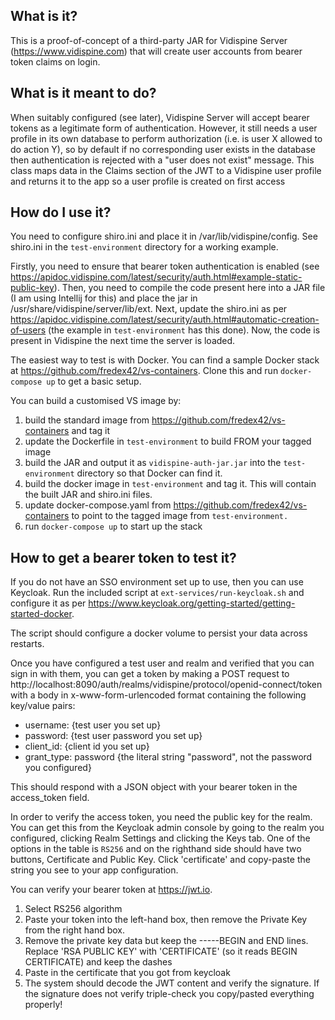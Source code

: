 ## What is it?

This is a proof-of-concept of a third-party JAR for Vidispine Server (https://www.vidispine.com) that will create
user accounts from bearer token claims on login.

## What is it meant to do?

When suitably configured (see later), Vidispine Server will accept bearer tokens as a legitimate form of authentication.
However, it still needs a user profile in its own database to perform authorization (i.e. is user X allowed to do action Y),
so by default if no corresponding user exists in the database then authentication is rejected with a "user does not exist"
message.
This class maps data in the Claims section of the JWT to a Vidispine user profile and returns it to the app so a user profile
is created on first access

## How do I use it?

You need to configure shiro.ini and place it in /var/lib/vidispine/config.  See shiro.ini in the `test-environment` directory
for a working example.

Firstly, you need to ensure that bearer token authentication is enabled 
(see https://apidoc.vidispine.com/latest/security/auth.html#example-static-public-key).
Then, you need to compile the code present here into a JAR file (I am using Intellij for this) and place the jar in
/usr/share/vidispine/server/lib/ext.
Next, update the shiro.ini as per https://apidoc.vidispine.com/latest/security/auth.html#automatic-creation-of-users (the
example in `test-environment` has this done). Now, the code is present in Vidispine the next time the server is loaded.

The easiest way to test is with Docker. You can find a sample Docker stack at https://github.com/fredex42/vs-containers.
Clone this and run `docker-compose up` to get a basic setup.

You can build a customised VS image by:
1. build the standard image from  https://github.com/fredex42/vs-containers and tag it
2. update the Dockerfile in `test-environment` to build FROM your tagged image
3. build the JAR and output it as `vidispine-auth-jar.jar` into the `test-environment` directory so that Docker can find it.
4. build the docker image in `test-environment` and tag it. This will contain the built JAR and shiro.ini files.
5. update docker-compose.yaml from https://github.com/fredex42/vs-containers to point to the tagged image from `test-environment.`
6. run `docker-compose up` to start up the stack

## How to get a bearer token to test it?

If you do not have an SSO environment set up to use, then you can use Keycloak.
Run the included script at `ext-services/run-keycloak.sh` and configure it as per https://www.keycloak.org/getting-started/getting-started-docker.

The script should configure a docker volume to persist your data across restarts.

Once you have configured a test user and realm and verified that you can sign in with them,
you can get a token by making a POST request to http://localhost:8090/auth/realms/vidispine/protocol/openid-connect/token with
a body in x-www-form-urlencoded format containing the following key/value pairs:
- username: {test user you set up}
- password:  {test user password you set up}
- client_id: {client id you set up}
- grant_type: password {the literal string "password", not the password you configured}

This should respond with a JSON object with your bearer token in the access_token field.

In order to verify the access token, you need the public key for the realm.
You can get this from the Keycloak admin console by going to the realm you configured,
clicking Realm Settings and clicking the Keys tab.
One of the options in the table is `RS256` and on the righthand side should have two buttons, Certificate and Public Key.
Click 'certificate' and copy-paste the string you see to your app configuration.

You can verify your bearer token at https://jwt.io.
1. Select RS256 algorithm
2. Paste your token into the left-hand box, then remove the Private Key from the right hand box.
3. Remove the private key data but keep the -----BEGIN and END lines. Replace 'RSA PUBLIC KEY' with 'CERTIFICATE' (so it reads BEGIN CERTIFICATE) and keep the dashes
4. Paste in the certificate that you got from keycloak
5. The system should decode the JWT content and verify the signature.  If the signature does not verify triple-check you copy/pasted
everything properly!

